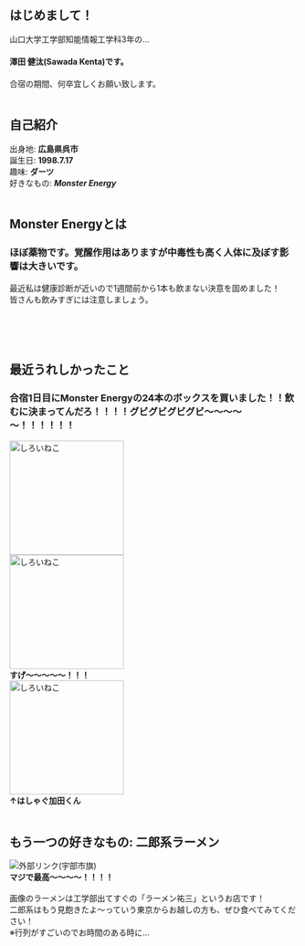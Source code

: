 ## はじめまして！  
山口大学工学部知能情報工学科3年の...<br>
#### 澤田 健汰(Sawada Kenta)です。  
合宿の期間、何卒宜しくお願い致します。  
<br>
## 自己紹介
出身地: **広島県呉市**<br>
誕生日: **1998.7.17**<br>
趣味: **ダーツ**<br>
好きなもの: ***Monster Energy***<br><br>
## Monster Energyとは<br>
### ほぼ薬物です。覚醒作用はありますが中毒性も高く人体に及ぼす影響は大きいです。<br>
最近私は健康診断が近いので1週間前から1本も飲まない決意を固めました！<br>
皆さんも飲みすぎには注意しましょう。<br><br><br><br><br>
## 最近うれしかったこと<br>
### 合宿1日目にMonster Energyの24本のボックスを買いました！！飲むに決まってんだろ！！！！グビグビグビグビ～～～～～！！！！！！<br>
<img width="200px" alt="しろいねこ" src="https://pbs.twimg.com/media/EEUaCiPUUAAhYcS?format=jpg&name=4096x4096"><br>
<img width="200px" alt="しろいねこ" src="https://pbs.twimg.com/media/EEUaCiRVAAA-MUU?format=jpg&name=4096x4096"><br>
**すげ～～～～～！！！**<br>
<img width="200px" alt="しろいねこ" src="https://pbs.twimg.com/media/EEUaCiPVUAMEZYx?format=jpg&name=large"><br>
**↑はしゃぐ加田くん**<br><br>
## もう一つの好きなもの: 二郎系ラーメン<br>
![外部リンク(宇部市旗)](https://pbs.twimg.com/media/EEUbgxuUEAAr-Hu?format=jpg&name=small)<br>
**マジで最高～～～～！！！！**<br><br>
画像のラーメンは工学部出てすぐの「ラーメン祐三」というお店です！<br>
二郎系はもう見飽きたよ～っていう東京からお越しの方も、ぜひ食べてみてください！<br>
※行列がすごいのでお時間のある時に...<br>
